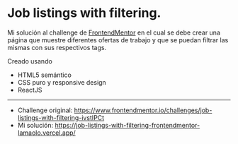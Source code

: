 # Job listings with filtering.
Mi solución al challenge de [FrontendMentor](https://www.frontendmentor.io/challenges/job-listings-with-filtering-ivstIPCt) en el cual se debe crear una página que muestre diferentes ofertas de trabajo y que se puedan filtrar las mismas con sus respectivos tags.

Creado usando 
  - HTML5 semántico
  - CSS puro y responsive design
  - ReactJS
<hr>

- Challenge original: https://www.frontendmentor.io/challenges/job-listings-with-filtering-ivstIPCt
- Mi solución: https://job-listings-with-filtering-frontendmentor-lamaolo.vercel.app/

